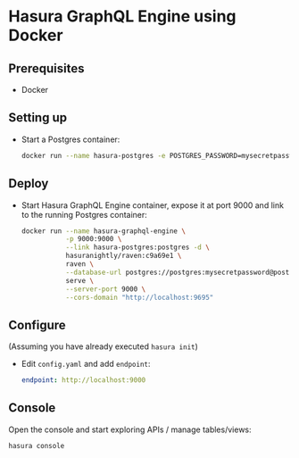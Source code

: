 # Hasura GraphQL Engine using Docker

## Prerequisites

- Docker

## Setting up

- Start a Postgres container:
  ```bash
  docker run --name hasura-postgres -e POSTGRES_PASSWORD=mysecretpassword -d postgres
  ```

## Deploy

- Start Hasura GraphQL Engine container, expose it at port 9000 and link to the running Postgres container:
  ```bash
  docker run --name hasura-graphql-engine \
             -p 9000:9000 \
             --link hasura-postgres:postgres -d \
             hasuranightly/raven:c9a69e1 \
             raven \
             --database-url postgres://postgres:mysecretpassword@postgres:5432/postgres \
             serve \
             --server-port 9000 \
             --cors-domain "http://localhost:9695"
  ```

## Configure

(Assuming you have already executed `hasura init`)

- Edit `config.yaml` and add `endpoint`:
  ```yaml
  endpoint: http://localhost:9000
  ```

## Console

Open the console and start exploring APIs / manage tables/views:
```bash
hasura console
```

